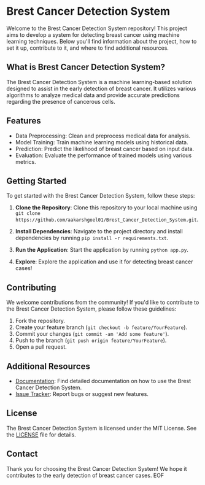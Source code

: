 # Brest Cancer Detection System

Welcome to the Brest Cancer Detection System repository! This project aims to develop a system for detecting breast cancer using machine learning techniques. Below you'll find information about the project, how to set it up, contribute to it, and where to find additional resources.

## What is Brest Cancer Detection System?

The Brest Cancer Detection System is a machine learning-based solution designed to assist in the early detection of breast cancer. It utilizes various algorithms to analyze medical data and provide accurate predictions regarding the presence of cancerous cells.

## Features

- Data Preprocessing: Clean and preprocess medical data for analysis.
- Model Training: Train machine learning models using historical data.
- Prediction: Predict the likelihood of breast cancer based on input data.
- Evaluation: Evaluate the performance of trained models using various metrics.

## Getting Started

To get started with the Brest Cancer Detection System, follow these steps:

1. **Clone the Repository**: Clone this repository to your local machine using `git clone https://github.com/aakarshgoel01/Brest_Cancer_Detection_System.git`.

2. **Install Dependencies**: Navigate to the project directory and install dependencies by running `pip install -r requirements.txt`.

3. **Run the Application**: Start the application by running `python app.py`.

4. **Explore**: Explore the application and use it for detecting breast cancer cases!

## Contributing

We welcome contributions from the community! If you'd like to contribute to the Brest Cancer Detection System, please follow these guidelines:

1. Fork the repository.
2. Create your feature branch (`git checkout -b feature/YourFeature`).
3. Commit your changes (`git commit -am 'Add some feature'`).
4. Push to the branch (`git push origin feature/YourFeature`).
5. Open a pull request.

## Additional Resources

- [Documentation](docs/): Find detailed documentation on how to use the Brest Cancer Detection System.
- [Issue Tracker](https://github.com/aakarshgoel01/Brest_Cancer_Detection_System/issues): Report bugs or suggest new features.

## License

The Brest Cancer Detection System is licensed under the MIT License. See the [LICENSE](LICENSE) file for details.

## Contact

Thank you for choosing the Brest Cancer Detection System! We hope it contributes to the early detection of breast cancer cases.
EOF
